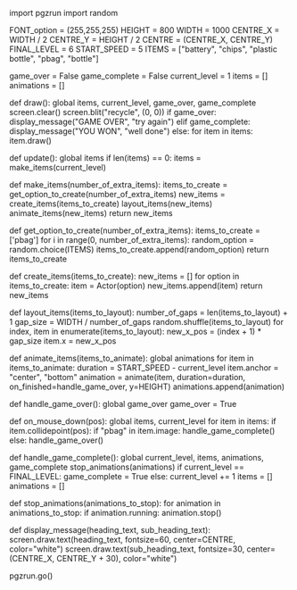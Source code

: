 import pgzrun
import random

FONT_option = (255,255,255)
HEIGHT = 800
WIDTH = 1000
CENTRE_X = WIDTH / 2
CENTRE_Y = HEIGHT / 2
CENTRE = (CENTRE_X, CENTRE_Y)
FINAL_LEVEL = 6
START_SPEED = 5
ITEMS = ["battery", "chips", "plastic bottle", "pbag", "bottle"]

game_over = False
game_complete = False
current_level = 1
items = []
animations = [] 

def draw():
    global items, current_level, game_over, game_complete
    screen.clear()
    screen.blit("recycle", (0, 0))
    if game_over:
        display_message("GAME OVER", "try again")
    elif game_complete:
        display_message("YOU WON", "well done")
    else:
        for item in items:
            item.draw()            

def update():
    global items
    if len(items) == 0:
        items = make_items(current_level)

def make_items(number_of_extra_items):
    items_to_create = get_option_to_create(number_of_extra_items)
    new_items = create_items(items_to_create)
    layout_items(new_items)
    animate_items(new_items)
    return new_items

def get_option_to_create(number_of_extra_items):
    items_to_create = ['pbag']
    for i in range(0, number_of_extra_items):
        random_option = random.choice(ITEMS)
        items_to_create.append(random_option)
    return items_to_create

def create_items(items_to_create):
    new_items = []
    for option in items_to_create:
        item = Actor(option)
        new_items.append(item)
    return new_items

def layout_items(items_to_layout):
    number_of_gaps = len(items_to_layout) + 1
    gap_size = WIDTH / number_of_gaps
    random.shuffle(items_to_layout)
    for index, item in enumerate(items_to_layout):
        new_x_pos = (index + 1) * gap_size
        item.x = new_x_pos

def animate_items(items_to_animate):
    global animations
    for item in items_to_animate:
        duration = START_SPEED - current_level
        item.anchor = "center", "bottom"
        animation = animate(item, duration=duration, on_finished=handle_game_over, y=HEIGHT)
        animations.append(animation)

def handle_game_over():
    global game_over
    game_over = True

def on_mouse_down(pos):
    global items, current_level
    for item in items:
        if item.collidepoint(pos):
            if "pbag" in item.image:
                handle_game_complete()
            else:
                handle_game_over()

def handle_game_complete():
    global current_level, items, animations, game_complete
    stop_animations(animations)
    if current_level == FINAL_LEVEL:
        game_complete = True
    else:
        current_level += 1
        items = []
        animations = []

def stop_animations(animations_to_stop):
    for animation in animations_to_stop:
        if animation.running:
            animation.stop()

def display_message(heading_text, sub_heading_text):
    screen.draw.text(heading_text, fontsize=60, center=CENTRE, color="white")
    screen.draw.text(sub_heading_text, fontsize=30, center=(CENTRE_X, CENTRE_Y + 30), color="white")

pgzrun.go()
